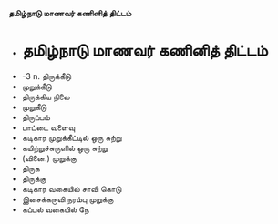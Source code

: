 **தமிழ்நாடு மாணவர் கணினித் திட்டம்**
- # தமிழ்நாடு மாணவர் கணினித் திட்டம்
- -3 n. திருக்கீடு
- முறுக்கீடு
- திருக்கிய நிலை
-   முறுகீடு
- திருப்பம்
- பாட்டை வளைவு
- கடிகார முறுக்கீட்டில் ஒரு சுற்று
-  கயிற்றுச்சுருளில் ஒரு சுற்று
- (வினை.) முறுக்கு
- திருக
- திருக்கு
-  கடிகார வகையில் சாவி கொடு
- இசைக்கருவி நரம்பு முறுக்கு
- கப்பல் வகையில் நே

